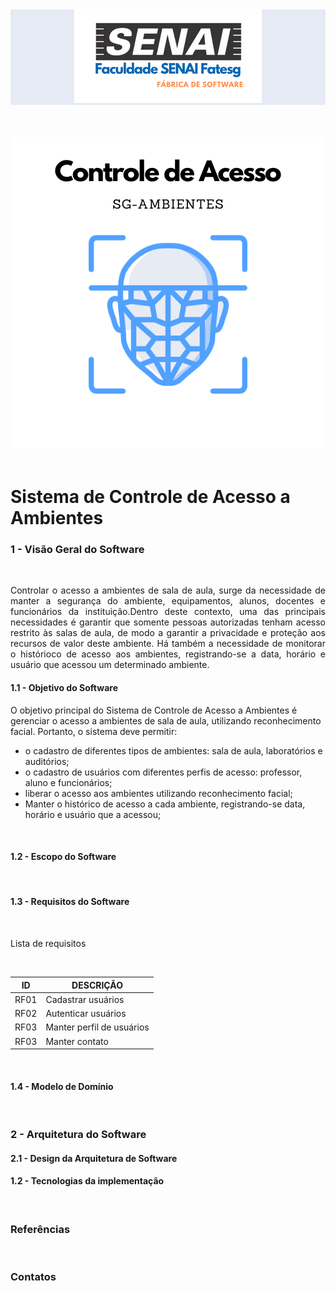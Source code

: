 <div align="center" style="background-color: #e6eaf4;">
    <img src="imagens/logo-faculdade-300.png" 
         alt="Texto alternativo" 
         title="Sistema de Controle de Acesso a Ambientes"/>
</div>
<br>
<br>
<br>
<div align="center">
    <img src="imagens/controle-acesso.png" alt="Texto alternativo" />
</div>
<br>
<h1> Sistema de Controle de Acesso a Ambientes </h1>
<h3> 1 - Visão Geral do Software </h2>
<br>
<p style="text-align: justify;text-justify: inter-word;">
Controlar o acesso a ambientes de sala de aula, surge da necessidade de manter a segurança do ambiente, equipamentos, alunos, docentes e funcionários da instituição.Dentro deste contexto, uma das principais necessidades é garantir que somente pessoas autorizadas tenham acesso restrito às salas de aula, de modo a garantir a privacidade e proteção aos recursos de valor deste ambiente. Há também a necessidade de monitorar o histórioco de acesso aos ambientes, registrando-se a data, horário e usuário que acessou um determinado ambiente.
</p>
<h4> 1.1 - Objetivo do Software </h2>
<p>
    O objetivo principal do Sistema de Controle de Acesso a Ambientes é gerenciar o  acesso a ambientes de sala de aula, utilizando reconhecimento facial. Portanto, o sistema deve permitir:
<ul>
<li>o cadastro de diferentes tipos de ambientes: sala de aula, laboratórios e  auditórios;
</li>
<li>
o cadastro de usuários com diferentes perfis de acesso: professor, aluno e funcionários;
</li>
<li>
liberar o acesso aos ambientes utilizando  reconhecimento facial;
</li>
<li>
Manter o histórico de acesso a cada ambiente, registrando-se data, horário e usuário que a acessou;
</li>
</ul>

</p>
<br>
<h4> 1.2 - Escopo do Software </h2>
<br>
<h4> 1.3 - Requisitos do Software </h2>
<br>
<p>Lista de requisitos</p>
<br>
<div align="center">
<table>
    <thead>
    <tr>
        <th>ID</>
        <th>DESCRIÇÃO</>
    </tr>
    </thead>
    <tbody>
        <tr>
            <td>RF01</td>
            <td>Cadastrar usuários</td>
        </tr>
        <tr>
            <td>RF02</td>
            <td>Autenticar usuários</td>
        </tr>
        <tr>
            <td>RF03</td>
            <td>Manter perfil de usuários</td>
        </tr>
        <tr>
            <td>RF03</td>
            <td>Manter contato</td>
        </tr>
    </tbody>
</table>
</div>
<br>
<h4> 1.4 - Modelo de Domínio </h2>
<br>
<h3> 2 - Arquitetura do Software </h2>
<h4> 2.1 - Design da Arquitetura de Software </h2>
<h4> 1.2 - Tecnologias da implementação </h2>
<br>
<h3> Referências </h3>
<br>
<h3> Contatos </h3>

